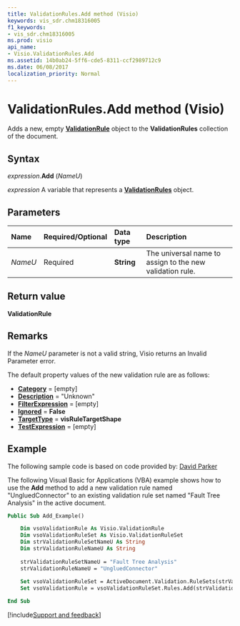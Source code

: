 ```yaml
---
title: ValidationRules.Add method (Visio)
keywords: vis_sdr.chm18316005
f1_keywords:
- vis_sdr.chm18316005
ms.prod: visio
api_name:
- Visio.ValidationRules.Add
ms.assetid: 14b0ab24-5ff6-cde5-8311-ccf2989712c9
ms.date: 06/08/2017
localization_priority: Normal
---
```



# ValidationRules.Add method (Visio)

Adds a new, empty **[ValidationRule](Visio.ValidationRule.md)** object to the **ValidationRules** collection of the document.


## Syntax

_expression_.**Add** (_NameU_)

_expression_ A variable that represents a **[ValidationRules](Visio.ValidationRules.md)** object.


## Parameters



|Name|Required/Optional|Data type|Description|
|:-----|:-----|:-----|:-----|
| _NameU_|Required| **String**|The universal name to assign to the new validation rule.|

## Return value

 **ValidationRule**


## Remarks

If the  _NameU_ parameter is not a valid string, Visio returns an Invalid Parameter error.

The default property values of the new validation rule are as follows: 

- **[Category](Visio.ValidationRule.Category.md)** = [empty]
- **[Description](Visio.ValidationRule.Description.md)** = "Unknown"
- **[FilterExpression](Visio.ValidationRule.FilterExpression.md)** = [empty]
- **[Ignored](Visio.ValidationRule.Ignored.md)** = **False**
- **[TargetType](Visio.ValidationRule.TargetType.md)** = **visRuleTargetShape**
- **[TestExpression](Visio.ValidationRule.TestExpression.md)** = [empty]


## Example

The following sample code is based on code provided by: [David Parker](https://www.bvisual.net)

The following Visual Basic for Applications (VBA) example shows how to use the **Add** method to add a new validation rule named "UngluedConnector" to an existing validation rule set named "Fault Tree Analysis" in the active document.




```vb
Public Sub Add_Example()

    Dim vsoValidationRule As Visio.ValidationRule
    Dim vsoValidationRuleSet As Visio.ValidationRuleSet
    Dim strValidationRuleSetNameU As String
    Dim strValidationRuleNameU As String
    
    strValidationRuleSetNameU = "Fault Tree Analysis"
    strValidationRuleNameU = "UngluedConnector"
    
    Set vsoValidationRuleSet = ActiveDocument.Validation.RuleSets(strValidationRuleSetNameU)
    Set vsoValidationRule = vsoValidationRuleSet.Rules.Add(strValidationRuleNameU)

End Sub
```

[!include[Support and feedback](~/includes/feedback-boilerplate.md)]